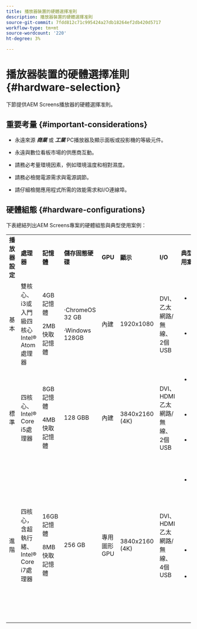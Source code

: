 ```yaml
---
title: 播放器裝置的硬體選擇准則
description: 播放器裝置的硬體選擇准則
source-git-commit: 7fdd812c71c995424a27db18264ef2db420d5717
workflow-type: tm+mt
source-wordcount: '220'
ht-degree: 3%

---
```



# 播放器裝置的硬體選擇准則 {#hardware-selection}

下節提供AEM Screens播放器的硬體選擇准則。

## 重要考量 {#important-considerations}

* 永遠來源 ***商業*** 或 ***工業*** PC播放器及顯示面板或投影機的等級元件。

* 永遠與數位看板市場的供應商互動。
* 請務必考量環境因素，例如環境溫度和相對濕度。
* 請務必檢閱電源需求與電源調節。
* 請仔細檢閱應用程式所需的效能需求和I/O連線埠。

## 硬體組態 {#hardware-configurations}

下表總結列出AEM Screens專案的硬體組態與典型使用案例：

<table>
 <tbody>
  <tr>
   <tr>
   <td><strong>播放器設定</strong></td>
   <td><strong>處理器</strong></td>
   <td><strong>記憶體</strong></td>
   <td><strong>儲存固態硬碟</strong></td>
   <td><strong>GPU</strong></td>
   <td><strong>顯示</strong></td>
   <td><strong>I/O</strong></td>
   <td><strong>典型使用案例</strong></td>
  </tr>
  <tr>
   <td>基本</td>
   <td>雙核心、i3或入門級四核心Intel® Atom處理器</td>
   <td><p>4GB記憶體</p> <p>2MB快取記憶體</p> </td>
   <td><p>·ChromeOS 32 GB</p> <p>·Windows 128GB</p> </td>
   <td>內建</td>
   <td>1920x1080</td>
   <td>DVI、<br /> 乙太網路/無線、<br /> 2個USB</td>
   <td>
    <ul>
     <li>標準全熒幕回圈<br /> </li>
     <li>日時段分割</li>
    </ul> </td>
  </tr>
  <tr>
   <td>標準</td>
   <td>四核心、Intel® Core i5處理器</td>
   <td><p>8GB記憶體</p> <p>4MB快取記憶體</p> </td>
   <td>128 GBB</td>
   <td>內建</td>
   <td>3840x2160 (4K)</td>
   <td>DVI、HDMI<br /> 乙太網路/無線、<br /> 2個USB</td>
   <td>
    <ul>
     <li>單一來源動態內容</li>
     <li>簡單互動式</li>
     <li>1-3區域配置</li>
    </ul> </td>
  </tr>
  <tr>
   <td>進階</td>
   <td>四核心，含超執行緒、Intel® Core i7處理器</td>
   <td><p>16GB記憶體</p> <p>8MB快取記憶體</p> </td>
   <td>256 GB</td>
   <td>專用圖形GPU</td>
   <td>3840x2160 (4K)</td>
   <td>DVI、HDMI<br /> 乙太網路/無線、<br /> 4個USB</td>
   <td>
    <ul>
     <li>4個或多個內容區域，同時播放視訊</li>
     <li>多頁互動式</li>
     <li>多來源資料觸發程式</li>
    </ul> </td>
  </tr>
 </tbody>
</table>
